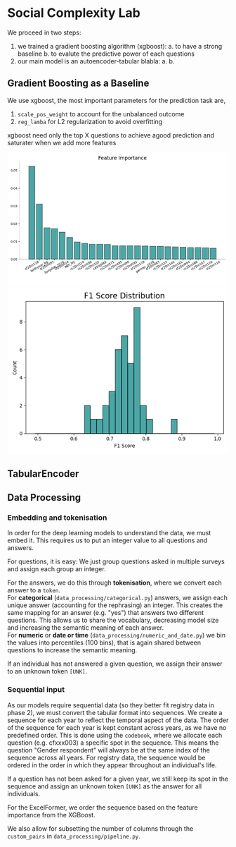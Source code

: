 # Social Complexity Lab

We proceed in two steps:
1. we trained a gradient boosting algorithm (xgboost):
 a. to have a strong baseline 
 b. to evalute the predictive power of each questions
2. our main model is an autoencoder-tabular blabla:
a.
b.

## Gradient Boosting as a Baseline

We use xgboost, the most important parameters for the prediction task are,
1. ```scale_pos_weight``` to account for the unbalanced outcome
2. ```reg_lamba``` for L2 regularization to avoid overfitting

xgboost need only the top X questions to achieve agood prediction and saturater when we add more features

<img src="figures/feature_importance.png" alt="drawing" width="700"/>

<img src="figures/f1_score_distribution.png" alt="drawing" width="700"/>

## TabularEncoder




## Data Processing
### Embedding and tokenisation
In order for the deep learning models to understand the data, we must embed it. This requires us to put an integer value to all questions and answers. 

For questions, it is easy: We just group questions asked in multiple surveys and assign each group an integer. 

For the answers, we do this through **tokenisation**, where we convert each answer to a `token`.   
For **categorical** (`data_processing/categorical.py`) answers, we assign each unique answer (accounting for the rephrasing) an integer. This creates the same mapping for an answer (e.g. "yes") that answers two different questions. This allows us to share the vocabulary, decreasing model size and increasing the semantic meaning of each answer.   
For **numeric** or **date or time** (`data_processing/numeric_and_date.py`) we bin the values into percentiles (100 bins), that is again shared between questions to increase the semantic meaning. 

If an individual has not answered a given question, we assign their answer to an unknown token `[UNK]`. 

### Sequential input
As our models require sequential data (so they better fit registry data in phase 2), we must convert the tabular format into sequences. We create a sequence for each year to reflect the temporal aspect of the data. The order of the sequence for each year is kept constant across years, as we have no predefined order. This is done using the `codebook`, where we allocate each question (e.g. cfxxx003) a specific spot in the sequence. This means the question "Gender respondent" will always be at the same index of the sequence across all years. For registry data, the sequence would be ordered in the order in which they appear throughout an individual's life.  

If a question has not been asked for a given year, we still keep its spot in the sequence and assign an unknown token `[UNK]` as the answer for all individuals. 

For the ExcelFormer, we order the sequence based on the feature importance from the XGBoost.

We also allow for subsetting the number of columns through the `custom_pairs` in `data_processing/pipeline.py`. 





